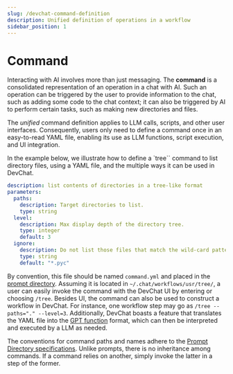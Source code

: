 ```yaml
---
slug: /devchat-command-definition
description: Unified definition of operations in a workflow
sidebar_position: 1
---
```


# Command

Interacting with AI involves more than just messaging.
The **command** is a consolidated representation of an operation in a chat with AI.
Such an operation can be triggered by the user to provide information to the chat, such as adding some code to the chat context; it can also be triggered by AI to perform certain tasks, such as making new directories and files.

The *unified* command definition applies to LLM calls, scripts, and other user interfaces.
Consequently, users only need to define a command once in an easy-to-read YAML file, enabling its use as LLM functions, script execution, and UI integration.

In the example below, we illustrate how to define a `tree`` command to list directory files, using a YAML file, and the multiple ways it can be used in DevChat.

```yaml
description: list contents of directories in a tree-like format
parameters:
  paths:
    description: Target directories to list.
    type: string
  level:
    description: Max display depth of the directory tree.
    type: integer
    default: 3
  ignore:
    description: Do not list those files that match the wild-card pattern.
    type: string
    default: "*.pyc"
```

By convention, this file should be named `command.yml` and placed in the [prompt directory](/extend-devchat-with-custom-prompts).
Assuming it is located in `~/.chat/workflows/usr/tree/`, a user can easily invoke the command with the DevChat UI by entering or choosing `/tree`.
Besides UI, the command can also be used to construct a workflow in DevChat.
For instance, one workflow step may go as `/tree --paths="." --level=3`.
Additionally, DevChat boasts a feature that translates the YAML file into the [GPT function](https://openai.com/blog/function-calling-and-other-api-updates) format, which can then be interpreted and executed by a LLM as needed.

The conventions for command paths and names adhere to the [Prompt Directory specifications](/extend-devchat-with-custom-prompts#path).
Unlike prompts, there is no inheritance among commands.
If a command relies on another, simply invoke the latter in a step of the former.
